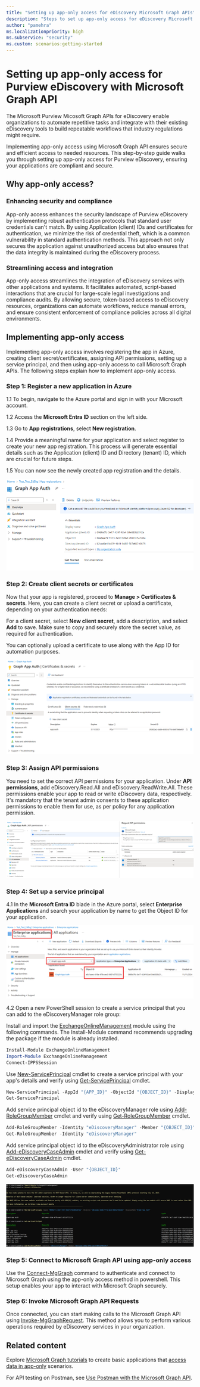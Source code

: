 ```yaml
---
title: "Setting up app-only access for eDiscovery Microsoft Graph APIs"
description: "Steps to set up app-only access for eDiscovery Microsoft Graph APIs"
author: "pamehra"
ms.localizationpriority: high
ms.subservice: "security"
ms.custom: scenarios:getting-started
---
```


# Setting up app-only access for Purview eDiscovery with Microsoft Graph API

The Microsoft Purview Micosoft Graph APIs for eDiscovery enable organizations to automate repetitive tasks and integrate with their existing eDiscovery tools to build repeatable workflows that industry regulations might require.

Implementing app-only access using Microsoft Graph API ensures secure and efficient access to needed resources. This step-by-step guide walks you through setting up app-only access for Purview eDiscovery, ensuring your applications are compliant and secure.

## Why app-only access?

### Enhancing security and compliance

App-only access enhances the security landscape of Purview eDiscovery by implementing robust authentication protocols that standard user credentials can't match. By using Application (client) IDs and certificates for authentication, we minimize the risk of credential theft, which is a common vulnerability in standard authentication methods. This approach not only secures the application against unauthorized access but also ensures that the data integrity is maintained during the eDiscovery process.

### Streamlining access and integration

App-only access streamlines the integration of eDiscovery services with other applications and systems. It facilitates automated, script-based interactions that are crucial for large-scale legal investigations and compliance audits. By allowing secure, token-based access to eDiscovery resources, organizations can automate workflows, reduce manual errors, and ensure consistent enforcement of compliance policies across all digital environments.

## Implementing app-only access

Implementing app-only access involves registering the app in Azure, creating client secret/certificates, assigning API permissions, setting up a service principal, and then using app-only access to call Microsoft Graph APIs. The following steps explain how to implement app-only access.

### Step 1: Register a new application in Azure

1.1 To begin, navigate to the Azure portal and sign in with your Microsoft account.

1.2 Access the **Microsoft Entra ID** section on the left side.

1.3 Go to **App registrations**, select **New registration**.

1.4 Provide a meaningful name for your application and select register to create your new app registration. This process will generate essential details such as the Application (client) ID and Directory (tenant) ID, which are crucial for future steps.

1.5 You can now see the newly created app registration and the details.

![Screenshot of the app registration page.](images/security-ediscovery-appauthsetup-step1.png)

### Step 2: Create client secrets or certificates

Now that your app is registered, proceed to **Manage > Certificates & secrets**. Here, you can create a client secret or upload a certificate, depending on your authentication needs:

For a client secret, select **New client secret**, add a description, and select **Add** to save. Make sure to copy and securely store the secret value, as required for authentication.

You can optionally upload a certificate to use along with the App ID for automation purposes.

![Screenshot of the app registration client secret page.](images/security-ediscovery-appauthsetup-step2.png)

### Step 3: Assign API permissions

You need to set the correct API permissions for your application. Under **API permissions**, add eDiscovery.Read.All and eDiscovery.ReadWrite.All. These permissions enable your app to read or write eDiscovery data, respectively. It's mandatory that the tenant admin consents to these application permissions to enable them for use, as per policy for any application permission.

![Screenshot of the app registration api permissions page.](images/security-ediscovery-appauthsetup-step3.png)

### Step 4: Set up a service principal

4.1 In the **Microsoft Entra ID** blade in the Azure portal, select **Enterprise Applications** and search your application by name to get the Object ID for your application.

![Screenshot of the enterprise applications page.](images/security-ediscovery-appauthsetup-step4_1.png)

4.2 Open a new PowerShell session to create a service principal that you can add to the eDiscoveryManager role group:

Install and import the [ExchangeOnlineManagement](https://www.powershellgallery.com/packages/ExchangeOnlineManagement) module using the following commands. The Install-Module command recommends upgrading the package if the module is already installed.

```powershell
Install-Module ExchangeOnlineManagement
Import-Module ExchangeOnlineManagement
Connect-IPPSSession
```

Use [New-ServicePrincipal](https://learn.microsoft.com/powershell/module/exchange/new-serviceprincipal) cmdlet to create a service principal with your app's details and verify using [Get-ServicePrincipal](https://learn.microsoft.com/powershell/module/exchange/get-serviceprincipal) cmdlet.  

```powershell
New-ServicePrincipal -AppId "{APP_ID}" -ObjectId "{OBJECT_ID}" -DisplayName "{APP_NAME}"
Get-ServicePrincipal
```

Add service principal object id to the eDiscoveryManager role using [Add-RoleGroupMember](https://learn.microsoft.com/powershell/module/exchange/add-rolegroupmember) cmdlet and verify using [Get-RoleGroupMember](https://learn.microsoft.com/powershell/module/exchange/get-rolegroupmember) cmdlet.

```powershell
Add-RoleGroupMember -Identity "eDiscoveryManager" -Member "{OBJECT_ID}"
Get-RoleGroupMember -Identity "eDiscoveryManager"
```

Add service principal object id to the eDiscoveryAdministrator role using [Add-eDiscoveryCaseAdmin](https://learn.microsoft.com/powershell/module/exchange/add-ediscoverycaseadmin) cmdlet and verify using [Get-eDiscoveryCaseAdmin](https://learn.microsoft.com/powershell/module/exchange/get-ediscoverycaseadmin) cmdlet.

```powershell
Add-eDiscoveryCaseAdmin -User "{OBJECT_ID}"
Get-eDiscoveryCaseAdmin
```

![Screenshot of the exchange online shell.](images/security-ediscovery-appauthsetup-step4_2.png)

### Step 5: Connect to Microsoft Graph API using app-only access

Use the [Connect-MgGraph](https://learn.microsoft.com/powershell/module/microsoft.graph.authentication/connect-mggraph) command to authenticate and connect to Microsoft Graph using the app-only access method in powershell. This setup enables your app to interact with Microsoft Graph securely.

### Step 6: Invoke Microsoft Graph API Requests

Once connected, you can start making calls to the Microsoft Graph API using [Invoke-MgGraphRequest](https://learn.microsoft.com/en-us/powershell/module/microsoft.graph.authentication/invoke-mggraphrequest). This method allows you to perform various operations required by eDiscovery services in your organization.

## Related content

Explore [Microsoft Graph tutorials](https://learn.microsoft.com/graph/tutorials) to create basic applications that [access data in app-only](https://learn.microsoft.com/graph/auth-v2-service) scenarios.

For API testing on Postman, see [Use Postman with the Microsoft Graph API](https://learn.microsoft.com/graph/use-postman).
